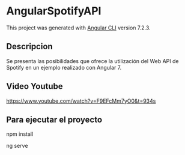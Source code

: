 # AngularSpotifyAPI

This project was generated with [Angular CLI](https://github.com/angular/angular-cli) version 7.2.3.

## Descripcion

Se presenta las posibilidades que ofrece la utilización del Web API de Spotify en un ejemplo realizado con Angular 7.

## Video Youtube

https://www.youtube.com/watch?v=F9EFcMm7yO0&t=934s

## Para ejecutar el proyecto

npm install

ng serve
